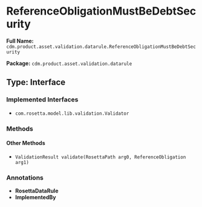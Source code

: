 # ReferenceObligationMustBeDebtSecurity

**Full Name:** `cdm.product.asset.validation.datarule.ReferenceObligationMustBeDebtSecurity`

**Package:** `cdm.product.asset.validation.datarule`

## Type: Interface

### Implemented Interfaces

- `com.rosetta.model.lib.validation.Validator`

### Methods

#### Other Methods

- `ValidationResult validate(RosettaPath arg0, ReferenceObligation arg1)`

### Annotations

- **RosettaDataRule**
- **ImplementedBy**


